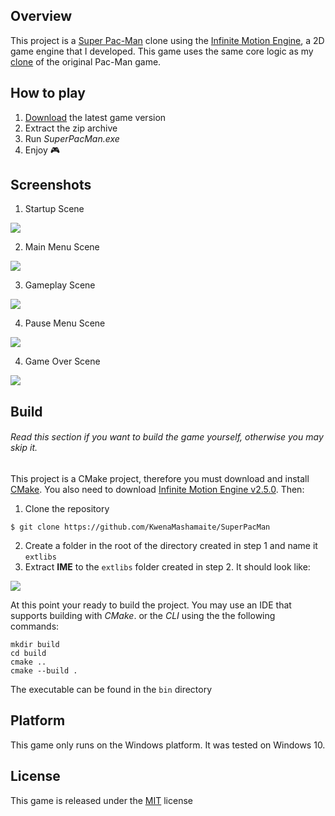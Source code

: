 ## Overview

This project is a [Super Pac-Man](https://en.wikipedia.org/wiki/Super_Pac-Man) clone using the [Infinite Motion Engine](https://github.com/KwenaMashamaite/IME), 
a 2D game engine that I developed. This game uses the same core logic as my [clone](https://github.com/KwenaMashamaite/PacMan) 
of the original Pac-Man game.

## How to play

1. [Download](https://github.com/KwenaMashamaite/SuperPacMan/releases/tag/v1.1.0)
   the latest game version
2. Extract the zip archive
3. Run _SuperPacMan.exe_
4. Enjoy :video_game:

## Screenshots

1. Startup Scene

![](docs/screenshots/startup_scene.png)

2. Main Menu Scene

![](docs/screenshots/main-menu_scene.png)

3. Gameplay Scene

![](docs/screenshots/gameplay.gif)

4. Pause Menu Scene

![](docs/screenshots/game_pause_scene.png)

4. Game Over Scene

![](docs/screenshots/game_over_scene.png)

## Build

###### *Read this section if you want to build the game yourself, otherwise you may skip it.*

This project is a CMake project, therefore you must download and install [CMake](https://cmake.org/). 
You also need to download [Infinite Motion Engine v2.5.0](https://github.com/KwenaMashamaite/IME/releases/tag/v2.5.0). 
Then:

1. Clone the repository
```git
$ git clone https://github.com/KwenaMashamaite/SuperPacMan
```   
2. Create a folder in the root of the directory created in step 1 and name it `extlibs`
3. Extract **IME** to the `extlibs` folder created in step 2. It should look like:

![](docs/screenshots/extlibs_directory_structure.png)
   
At this point your ready to build the project. You may use an IDE that supports building with *CMake*.
or the *CLI* using the the following commands:

```shell
mkdir build
cd build
cmake ..
cmake --build .
```

The executable can be found in the `bin` directory

## Platform

This game only runs on the Windows platform. It was tested on Windows 10.

## License

This game is released under the [MIT](LICENSE) license
